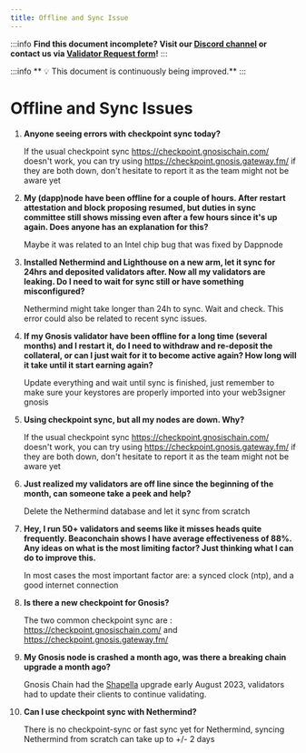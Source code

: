 ```yaml
---
title: Offline and Sync Issue
---
```


:::info
**Find this document incomplete? Visit our [Discord channel](https://discord.gg/gnosis) or contact us via [Validator Request form](https://tally.so/r/3y4V1W)!** 
:::

:::info
** :bulb: This document is continuously being improved.** 
:::

# Offline and Sync Issues

1. **Anyone seeing errors with checkpoint sync today?**

    If the usual checkpoint sync https://checkpoint.gnosischain.com/ doesn't work, you can try using https://checkpoint.gnosis.gateway.fm/ if they are both down, don't hesitate to report it as the team might not be aware yet
    
2. **My (dapp)node have been offline for a couple of hours. After restart attestation and block proposing resumed, but duties in sync committee still shows missing even after a few hours since it's up again. Does anyone has an explanation for this?**

    Maybe it was related to an Intel chip bug that was fixed by Dappnode
    
3. **Installed Nethermind and Lighthouse on a new arm, let it sync for 24hrs and deposited validators after. Now all my validators are leaking. Do I need to wait for sync still or have something misconfigured?**

    Nethermind might take longer than 24h to sync. Wait and check. This error could also be related to recent sync issues.
    
4. **If my Gnosis validator have been offline for a long time (several months) and I restart it, do I need to withdraw and re-deposit the collateral, or can I just wait for it to become active again? How long will it take until it start earning again?**

    Update everything and wait until sync is finished, just remember to make sure your keystores are properly imported into your web3signer gnosis
    
5. **Using checkpoint sync, but all my nodes are down. Why?**

    If the usual checkpoint sync https://checkpoint.gnosischain.com/ doesn't work, you can try using https://checkpoint.gnosis.gateway.fm/ if they are both down, don't hesitate to report it as the team might not be aware yet
    
6. **Just realized my validators are off line since the beginning of the month, can someone take a peek and help?**

    Delete the Nethermind database and let it sync from scratch
    
7. **Hey, I run 50+ validators and seems like it misses heads quite frequently. Beaconchain shows I have average effectiveness of 88%. Any ideas on what is the most limiting factor? Just thinking what I can do to improve this.**

    In most cases the most important factor are: a synced clock (ntp), and a good internet connection
    
8. **Is there a new checkpoint for Gnosis?**

    The two common checkpoint sync are : https://checkpoint.gnosischain.com/ and https://checkpoint.gnosis.gateway.fm/
    
9. **My Gnosis node is crashed a month ago, was there a breaking chain upgrade a month ago?**

    Gnosis Chain had the [Shapella](https://docs.gnosischain.com/concepts/specs/hard-forks/shanghai-capella) upgrade early August 2023, validators had to update their clients to continue validating.
    
10. **Can I use checkpoint sync with Nethermind?**

    There is no checkpoint-sync or fast sync yet for Nethermind, syncing Nethermind from scratch can take up to +/- 2 days
